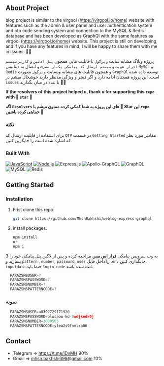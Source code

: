 
 

## About Project
blog project is similar to the virgool (https://virgool.io/home) website with features such as the admin & user panel and user authentication system and otp code sending system and connection to the MySQL & Redis database and has been developed as GraphQl with the same features as virgool (https://virgool.io/home) website.
This project is still on developing, and if you have any features in mind, I will be happy to share them with me in issues. 💪💖

پروژه وبلاگ مشابه سایت `ویرگول` با قابلیت هایی همچون `پنل ادمین` و `کاربر` `سیستم احراز هویت` و `سیستم ارسال کد پیامکی یکبار مصرف` و اتصال به دیتابیس `MySQL` و `Redis` و همچون قابلیت های مشابه وبسایت `ویرگول` بصورت `GraphQl` توسعه داده شده است.
این پروژه همچنان ادامه دارد و اگر فیچر و ویژگی مدنظر دارید خوشحال میشم در `issues` با بنده در میان بگذارید 🙏😉

**If the resolvers of this project helped u, thank u for supporting this `repo` with 🌟 `star` 💖**

**اگه `Resolvers` های این پروژه به شما کمکی کرده ممنون میشم با 🌟 Star این `repo` حمایتی کرده باشین 💖**
### نکته
برای استفاده از قابلیت ارسال کد `OTP`  در قسمت `Getting Started` مقادیر مورد نظر که اشاره شده است را جایگزین کنین.

### Built With

 [![JavaScript](https://img.shields.io/badge/JavaScript-323330?style=for-the-badge&logo=javascript&logoColor=F7DF1E)](https://javascript.info/)
 [![Node.js]( https://img.shields.io/badge/Node.js-404D59?style=for-the-badge&logo=Node.js&color=black)](https://nodejs.org/en)
 ![Express.js](https://img.shields.io/badge/express.js-%23404d59.svg?style=for-the-badge&logo=express&logoColor=%2361DAFB)
 ![Apollo-GraphQL](https://img.shields.io/badge/-ApolloGraphQL-311C87?style=for-the-badge&logo=apollo-graphql)
 ![GraphQL](https://img.shields.io/badge/-GraphQL-E10098?style=for-the-badge&logo=graphql&logoColor=white)
 ![MySQL](https://img.shields.io/badge/mysql-4479A1.svg?style=for-the-badge&logo=mysql&logoColor=white)
 ![Redis](https://img.shields.io/badge/redis-%23DD0031.svg?style=for-the-badge&logo=redis&logoColor=white)

 ## Getting Started

 ### Installation

1) Frist clone this repo: 

   ```sh
   git clone https://github.com/MhsnBakhshi/weblog-express-graphql
   ```
2) install packages:
   ```sh
   npm install
   or
   npm i
   ```
3 به وب سرویس پیامکی **<a href="https://sms.farazsms.com//"> فراز اس مس</a>**
مراجعه کرده و پس از لاگین پنل پیامکی خود را بسازید و `pattern` , `number`, `password`, `user` را داخل فایل .`env` جایگذاری کنین. `inputdata` حتما باید `login-code` ثبت شده باشد.
 ```js
   FARAZSMSUSER=?
   FARAZSMSPASSWORD=?
   FARAZSMSNUMBER=?
   FARAZSMSPATTERNCODE=?
 
   ```

### نمونه
 ```js
   FARAZSMSUSER=u0392729171920
   FARAZSMSPASSWORD=plwsaow-kd-0wdjkedk0j
   FARAZSMSNUMBER=3000505
   FARAZSMSPATTERNCODE=ylea2s9fnmlxa06
   ```

## Contact 
* Telegram => https://t.me/iDvMH 90%
* Gmail => mhsn.bakhshi696@gmail.com 10%
